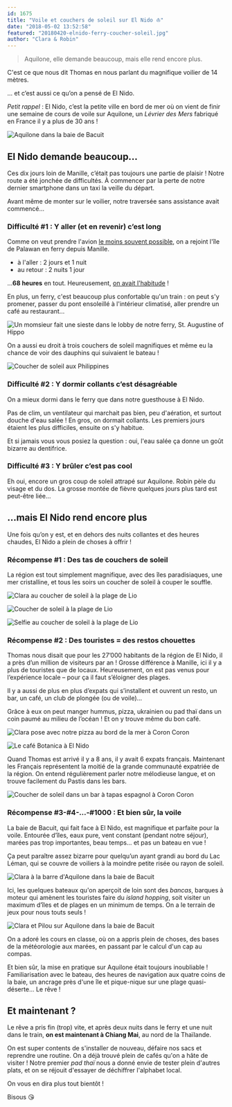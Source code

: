 ```yaml
---
id: 1675
title: "Voile et couchers de soleil sur El Nido ⛵"
date: "2018-05-02 13:52:58"
featured: "20180420-elnido-ferry-coucher-soleil.jpg"
author: "Clara & Robin"
---
```


> Aquilone, elle demande beaucoup, mais elle rend encore plus.

C'est ce que nous dit Thomas en nous parlant du magnifique voilier de 14 mètres.

... et c’est aussi ce qu’on a pensé de El Nido.

*Petit rappel* : El Nido, c’est la petite ville en bord de mer où on vient de
finir une semaine de cours de voile sur Aquilone, un _Lévrier des Mers_ fabriqué
en France il y a plus de 30 ans !

![Aquilone dans la baie de Bacuit](20180424-elnido-voile-aquilone.jpg "Aquilone")

## El Nido demande beaucoup...

Ces dix jours loin de Manille, c’était pas toujours une partie de plaisir !
Notre route a été jonchée de difficultés. À commencer par la perte de notre
dernier smartphone dans un taxi la veille du départ.

Avant même de monter sur le voilier, notre traversée sans assistance avait
commencé...

### Difficulté #1 : Y aller (et en revenir) c’est long

Comme on veut prendre l'avion
[le moins souvent possible](/on-compense-le-bilan-carbone-de-notre-vol/), on a
rejoint l'île de Palawan en ferry depuis Manille.

- à l'aller : 2 jours et 1 nuit
- au retour : 2 nuits 1 jour

...**68 heures** en tout. Heureusement,
[on avait l'habitude](/33-heures-transvietnamien/) !

En plus, un ferry, c'est beaucoup plus confortable qu'un train : on peut s'y
promener, passer du pont ensoleillé à l'intérieur climatisé, aller prendre un
café au restaurant…

![Un momsieur fait une sieste dans le lobby de notre ferry, St. Augustine of Hippo](20180421-elnido-ferry-sieste.jpg "Ou alors on peut y faire une sieste")

On a aussi eu droit à trois couchers de soleil magnifiques et même eu la chance
de voir des dauphins qui suivaient le bateau !

![Coucher de soleil aux Philippines](20180429-elnido-ferry-coucher-soleil-2.jpg)

### Difficulté #2 : Y dormir collants c’est désagréable

On a mieux dormi dans le ferry que dans notre guesthouse à El Nido.

Pas de clim, un ventilateur qui marchait pas bien, peu d'aération, et surtout
douche d'eau salée ! En gros, on dormait collants. Les premiers jours étaient
les plus difficiles, ensuite on s'y habitue.

Et si jamais vous vous posiez la question : oui, l'eau salée ça donne un goût
bizarre au dentifrice.

### Difficulté #3 : Y brûler c’est pas cool

Eh oui, encore un gros coup de soleil attrapé sur Aquilone. Robin pèle du visage
et du dos. La grosse montée de fièvre quelques jours plus tard est peut-être
liée...

## ...mais El Nido rend encore plus

Une fois qu’on y est, et en dehors des nuits collantes et des heures chaudes, El
Nido a plein de choses à offrir !

### Récompense #1 : Des tas de couchers de soleil

La région est tout simplement magnifique, avec des îles paradisiaques, une mer
cristalline, et tous les soirs un coucher de soleil à couper le souffle.

![Clara au coucher de soleil à la plage de Lio](20180427-elnido-lio-coucher-soleil-clara.jpg)

![Coucher de soleil à la plage de Lio](20180427-elnido-lio-coucher-soleil.jpg)

![Selfie au coucher de soleil à la plage de Lio](20180427-elnido-lio-coucher-soleil-selfie.jpg "Les selfies sans téléphone, c’est pas facile")

### Récompense #2 : Des touristes = des restos chouettes

Thomas nous disait que pour les 27’000 habitants de la région de El Nido, il a
près d’un million de visiteurs par an ! Grosse différence à Manille, ici il y a
plus de touristes que de locaux. Heureusement, on est pas venus pour
l’expérience locale – pour ça il faut s’éloigner des plages.

Il y a aussi de plus en plus d’expats qui s’installent et ouvrent un resto, un
bar, un café, un club de plongée (ou de voile)...

Grâce à eux on peut manger hummus, pizza, ukrainien ou pad thaï dans un coin
paumé au milieu de l’océan ! Et on y trouve même du bon café.

![Clara pose avec notre pizza au bord de la mer à Coron Coron](20180424-elnido-coroncoron-pizza-clara.jpg "Pizza pas du tout crispée :)")

![Le café Botanica à El Nido](20180427-elnido-cafe-botanica.jpg "Un café de spécialité (avec la clim, très rare ici)")

Quand Thomas est arrivé il y a 8 ans, il y avait 6 expats français. Maintenant
les Français représentent la moitié de la grande communauté expatriée de la
région. On entend régulièrement parler notre mélodieuse langue, et on trouve
facilement du Pastis dans les bars.

![Coucher de soleil dans un bar à tapas espagnol à Coron Coron](20180423-elnido-coroncoron-bar-coucher-soleil.jpg "Coucher de soleil dans un bar à tapas espagnol")

### Récompense #3-#4-...-#1000 : Et bien sûr, la voile

La baie de Bacuit, qui fait face à El Nido, est magnifique et parfaite pour la
voile. Entourée d’îles, eaux pure, vent constant (pendant notre séjour), marées
pas trop importantes, beau temps… et pas un bateau en vue !

Ça peut paraître assez bizarre pour quelqu’un ayant grandi au bord du Lac Léman,
qui se couvre de voiliers à la moindre petite risée ou rayon de soleil.

![Clara à la barre d'Aquilone dans la baie de Bacuit](20180424-elnido-voile-clara.jpg)

Ici, les quelques bateaux qu'on aperçoit de loin sont des _bancas_, barques à
moteur qui amènent les touristes faire du _island hopping_, soit visiter un
maximum d’îles et de plages en un minimum de temps. On a le terrain de jeux pour
nous touts seuls !

![Clara et Pilou sur Aquilone dans la baie de Bacuit](20180424-elnido-voile-clara-pilou.jpg "Pilou, le mousse de Thomas 🙃")

On a adoré les cours en classe, où on a appris plein de choses, des bases de la
météorologie aux marées, en passant par le calcul d'un cap au compas.

Et bien sûr, la mise en pratique sur Aquilone était toujours inoubliable !
Familiarisation avec le bateau, des heures de navigation aux quatre coins de la
baie, un ancrage près d'une île et pique-nique sur une plage quasi-déserte... Le
rêve !

## Et maintenant ?

Le rêve a pris fin (trop) vite, et après deux nuits dans le ferry et une nuit
dans le train, **on est maintenant à Chiang Mai**, au nord de la Thaïlande.

On est super contents de s'installer de nouveau, défaire nos sacs et reprendre
une routine. On a déjà trouvé plein de cafés qu'on a hâte de visiter ! Notre
premier _pad thaï_ nous a donné envie de tester plein d'autres plats, et on se
réjouit d'essayer de déchiffrer l'alphabet local.

On vous en dira plus tout bientôt !

Bisous 😘
